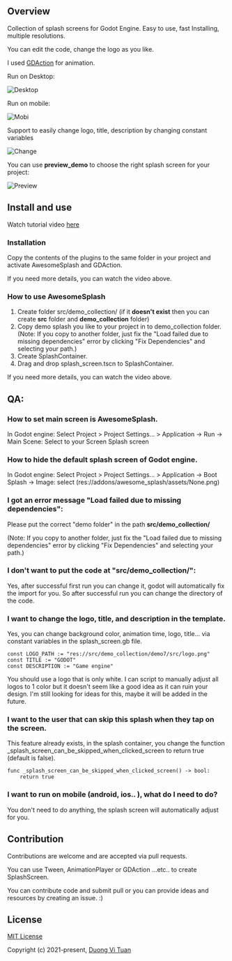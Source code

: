 ## Overview
Collection of splash screens for Godot Engine. Easy to use, fast Installing, multiple resolutions.

You can edit the code, change the logo as you like.

I used [GDAction](https://github.com/duongvituan/godot-action-animation-framework) for animation.

Run on Desktop:

![Desktop](https://github.com/duongvituan/godot-awesome-splash/blob/master/image_readme/desktop_size.gif)

Run on mobile:

![Mobi](https://github.com/duongvituan/godot-awesome-splash/blob/master/image_readme/mobile_size.gif)

Support to easily change logo, title, description by changing constant variables

![Change](https://github.com/duongvituan/godot-awesome-splash/blob/master/image_readme/change_info.gif)

You can use **preview_demo** to choose the right splash screen for your project:

![Preview](https://github.com/duongvituan/godot-awesome-splash/blob/master/image_readme/preview_demo.gif)


## Install and use

Watch tutorial video [here](http://www.youtube.com/watch?v=5ULQduv5GZw)


### Installation
Copy the contents of the plugins to the same folder in your project and activate AwesomeSplash and GDAction.

If you need more details, you can watch the video above.


### How to use AwesomeSplash
1. Create folder src/demo_collection/ (if it **doesn't exist** then you can create **src** folder and **demo_collection** folder)
2. Copy demo splash you like to your project in to demo_collection folder.
(Note: If you copy to another folder, just fix the "Load failed due to missing dependencies" error by clicking "Fix Dependencies" and selecting your path.)
3. Create SplashContainer.
4. Drag and drop splash_screen.tscn to SplashContainer.

If you need more details, you can watch the video above.


## QA:
### How to set main screen is AwesomeSplash.
In Godot engine: Select Project > Project Settings... > Application -> Run -> Main Scene: Select to your Screen Splash screen

### How to hide the default splash screen of Godot engine.
In Godot engine: Select Project > Project Settings... > Application -> Boot Splash -> Image: select (res://addons/awesome_splash/assets/None.png)

### I got an error message "Load failed due to missing dependencies": 
Please put the correct "demo folder" in the path **src/demo_collection/**

(Note: If you copy to another folder, just fix the "Load failed due to missing dependencies" error by clicking "Fix Dependencies" and selecting your path.)

### I don't want to put the code at "src/demo_collection/":
Yes, after successful first run you can change it, godot will automatically fix the import for you. So after successful run you can change the directory of the code.

### I want to change the logo, title, and description in the template.
Yes, you can change background color, animation time, logo, title... via constant variables in the splash_screen.gb file.

```
const LOGO_PATH := "res://src/demo_collection/demo7/src/logo.png"
const TITLE := "GODOT"
const DESCRIPTION := "Game engine"
```

You should use a logo that is only white. I can script to manually adjust all logos to 1 color but it doesn't seem like a good idea as it can ruin your design. I'm still looking for ideas for this, maybe it will be added in the future.


### I want to the user that can skip this splash when they tap on the screen.

This feature already exists, in the splash container, you change the function _splash_screen_can_be_skipped_when_clicked_screen to return true (default is false).
```
func _splash_screen_can_be_skipped_when_clicked_screen() -> bool:
    return true
```

### I want to run on mobile (android, ios.. ), what do I need to do?
You don't need to do anything, the splash screen will automatically adjust for you.


## Contribution
Contributions are welcome and are accepted via pull requests.

You can use Tween, AnimationPlayer or GDAction ...etc.. to create SplashScreen.

You can contribute code and submit pull or you can provide ideas and resources by creating an issue. :)


## License

[MIT License](https://github.com/duongvituan/godot-action-animation-framework/blob/master/LICENSE)

Copyright (c) 2021-present, [Duong Vi Tuan](https://github.com/duongvituan)
